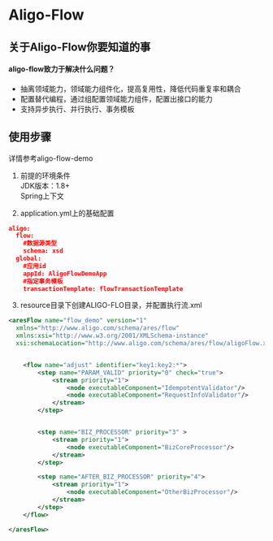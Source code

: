 # Aligo-Flow

## 关于Aligo-Flow你要知道的事
#### aligo-flow致力于解决什么问题？
* 抽离领域能力，领域能力组件化，提高复用性，降低代码重复率和耦合
* 配置替代编程，通过组配置领域能力组件，配置出接口的能力
* 支持异步执行、并行执行、事务模板

## 使用步骤
详情参考aligo-flow-demo

1. 前提的环境条件  
   JDK版本：1.8+  
   Spring上下文  

2. application.yml上的基础配置
```json
aligo:
  flow:
    #数据源类型
    schema: xsd
  global:
    #应用id
    appId: AligoFlowDemoApp
    #指定事务模板
    transactionTemplate: flowTransactionTemplate
```

3. resource目录下创建ALIGO-FLO目录，并配置执行流.xml
```xml 
<aresFlow name="flow_demo" version="1"
  xmlns="http://www.aligo.com/schema/ares/flow"
  xmlns:xsi="http://www.w3.org/2001/XMLSchema-instance"
  xsi:schemaLocation="http://www.aligo.com/schema/ares/flow/aligoFlow.xsd">


    <flow name="adjust" identifier="key1:key2:*">
        <step name="PARAM_VALID" priority="0" check="true">
            <stream priority="1">
                <node executableComponent="IdempotentValidator"/>
                <node executableComponent="RequestInfoValidator"/>
            </stream>
        </step>


        <step name="BIZ_PROCESSOR" priority="3" >
            <stream priority="1">
                <node executableComponent="BizCoreProcessor"/>
            </stream>
        </step>

        <step name="AFTER_BIZ_PROCESSOR" priority="4">
            <stream priority="1">
                <node executableComponent="OtherBizProcessor"/>
            </stream>
        </step>
    </flow>

</aresFlow>
```



